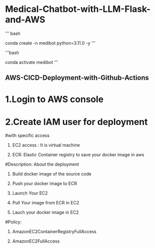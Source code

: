# Medical-Chatbot-with-LLM-Flask-and-AWS

''' bash

 conda create -n medibot python=3.11.0 -y
'''

'''bash

conda activate medibot
'''

## AWS-CICD-Deployment-with-Github-Actions

# 1.Login to AWS console

# 2.Create IAM user for deployment

#with specific access

1. EC2 access : It is virtual machine

2. ECR: Elastic Container registry to save your docker image in aws


#Description: About the deployment

1. Build docker image of the source code

2. Push your docker image to ECR

3. Launch Your EC2 

4. Pull Your image from ECR in EC2

5. Lauch your docker image in EC2

#Policy:

1. AmazonEC2ContainerRegistryFullAccess

2. AmazonEC2FullAccess
